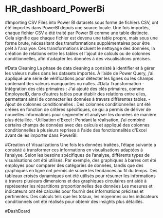 # HR_dashboard_PowerBi
  #Importing CSV Files into Power BI
   datasets sous forme de fichiers CSV, ont été importés dans PowerBI depuis une source locale. Une fois importés, chaque fichier CSV a été traité par Power BI comme une table distincte. Cela signifie que chaque fichier est devenu une table propre, mais sous une forme brute, nécessitant des transformations supplémentaires pour être prêt à l'analyse. Ces transformations incluent le nettoyage des données, la création de relations entre les tables et l'ajout de calculs ou de colonnes conditionnelles, afin d’adapter les données à des visualisations précises.
   
  #Data Cleaning
La phase de data cleaning  a consisté à identifier et à gérer les valeurs nulles dans les datasets importés. À l’aide de Power Query, j'ai appliqué une série de vérifications pour détecter les lignes ou les champs contenant des valeurs manquantes ou nulles.
  #Data Transformation
 -Intégration des clés primaires : J'ai ajouté des clés primaires, comme EmployeeID, dans d'autres tables pour établir des relations entre elles, permettant ainsi de connecter les données à travers différentes tables.
 -Ajout de colonnes conditionnelles : Des colonnes conditionnelles ont été créées en fonction de critères spécifiques, ce qui a permis de dériver de nouvelles informations pour segmenter et analyser les données de manière plus détaillée.
 -Utilisation d'Excel : Pendant la réalisation, j'ai combiné certains champs de données avec des calculs et appliqué des colonnes conditionnelles à plusieurs reprises à l'aide des fonctionnalités d'Excel avant de les importer dans PowerBI. 
 
 #Creation of Visualizations
 Une fois les données traitées, l’étape suivante a consisté à transformer ces informations en visualisations adaptées à l’analyse. Selon les besoins spécifiques de l’analyse, différents types de visualisations ont été utilisés. Par exemple, des graphiques à barres ont été employés pour comparer des catégories de données, tandis que des graphiques en ligne ont permis de suivre les tendances au fil du temps. Des tableaux croisés dynamiques ont été utilisés pour résumer les informations à travers plusieurs dimensions et  des graphiques circulaires ont aidé à représenter les répartitions proportionnelles des données 
Les mesures et indicateurs ont été calculés pour fournir des informations précises et pertinentes. Des calculs tels que les totaux, les moyennes ou les indicateurs conditionnels ont été réalisés pour obtenir des insights plus détaillés. 

#DashBoard

